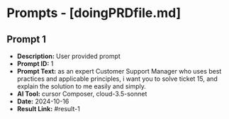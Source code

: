 # Prompts - [doingPRDfile.md]

## Prompt 1
* **Description:** User provided prompt
* **Prompt ID:** 1
* **Prompt Text:** as an expert Customer Support Manager who uses best practices and applicable principles, i want you to solve ticket 15, and explain the solution to me easily and simply.
* **AI Tool:** cursor Composer, cloud-3.5-sonnet
* **Date:** 2024-10-16
* **Result Link:** #result-1

